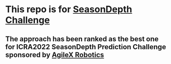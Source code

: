 # This repo is for [SeasonDepth Challenge](http://seasondepth-challenge.org/index/)

## The approach has been ranked as the best one for ICRA2022 SeasonDepth Prediction Challenge sponsored by [AgileX Robotics](https://global.agilex.ai/)
